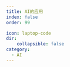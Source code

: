 ```yaml
---
title: AI的应用
index: false
order: 99

icon: laptop-code
dir:
    collapsible: false
category:
  - AI
---
```


